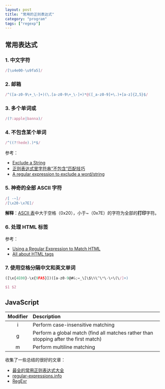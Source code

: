 ```yaml
---
layout: post
title: "常用的正则表达式"
category: "program"
tags: ["regexp"]
---
```



## 常用表达式

### 1. 中文字符

```javascript
/[\u4e00-\u9fa5]/
```

### 2. 邮箱

```javascript
/^([a-z0-9\+_\-]+)(\.[a-z0-9\+_\-]+)*@([_a-z0-9]+\.)+[a-z]{2,5}$/
```

### 3. 多个单词或

```javascript
/(?:apple|banna)/
```

### 4. 不包含某个单词

```javascript
/^((?!hede).)*$/
```

参考：

* [Exclude a String](http://fineonly.com/solutions/regex-exclude-a-string)
* [正则表达式里字符串”不包含”匹配技巧](http://www.vaikan.com/regular-expression-to-match-string-not-containing-a-word/)
* [A regular expression to exclude a word/string](http://stackoverflow.com/questions/2078915/a-regular-expression-to-exclude-a-word-string)

### 5. 神奇的全部 ASCII 字符

```javascript
/[ -~]/
/[\x20-\x7E]/
```

**解释**：[ASCII 表](http://www.asciitable.com/)中大于空格（0x20），小于~（0x7E）的字符为全部的**打印**字符。


### 6. 处理 HTML 标签

参考：

* [Using a Regular Expression to Match HTML](http://haacked.com/archive/2004/10/25/usingregularexpressionstomatchhtml.aspx/)
* [All about HTML tags](http://www.pagecolumn.com/tool/all_about_html_tags.htm)

### 7. 使用空格分隔中文和英文单词

```javascript
([\x{4E00}-\x{9FA5}])([a-z0-9@#&;=_\[\$\%\^\*\-\+\(\/]+)

$1 $2
```


## JavaScript

Modifier | Description
:---: | :---
i | Perform case-insensitive matching
g | Perform a global match (find all matches rather than stopping after the first match)
m | Perform multiline matching



收集了一些总结的很好的文章：

* [最全的常用正则表达式大全](http://www.cnblogs.com/zxin/archive/2013/01/26/2877765.html)
* [regular-expressions.info](http://www.regular-expressions.info/lookaround.html)
* [RegExr](http://regexr.com/30npe)
